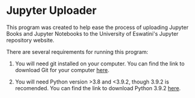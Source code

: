 # Jupyter Uploader

This program was created to help ease the process of uploading Jupyter Books and Jupyter Notebooks to the University of Eswatini's Jupyter repository website.

There are several requirements for running this program:

1. You will need git installed on your computer. You can find the link to download Git for your computer [here](https://git-scm.com/downloads).
          
2. You will need Python version >3.8 and <3.9.2, though 3.9.2 is recomended. You can find the link to download Python 3.9.2 [here](https://www.python.org/downloads/release/python-392/).
